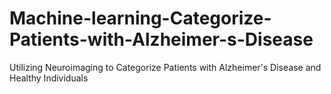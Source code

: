 # Machine-learning-Categorize-Patients-with-Alzheimer-s-Disease
 Utilizing Neuroimaging to Categorize Patients with Alzheimer's Disease and Healthy Individuals
